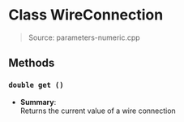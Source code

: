 # Class WireConnection
> Source: parameters-numeric.cpp
## Methods
### ``double get ()``
* **Summary**:  
  Returns the current value of a wire connection  
